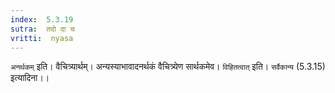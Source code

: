 ```yaml
---
index:  5.3.19
sutra:  तदो दा च
vritti:  nyasa
---
```


`अनर्थकम्` इति। वैचित्र्यार्थम्। अन्यस्याभावादनर्थकं वैचित्र्येण सार्थकमेव। `विहितत्वात्` इति। `सर्वैकान्य` (5.3.15) इत्यादिना।।


